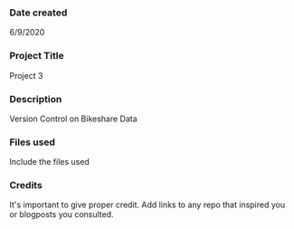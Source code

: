 ### Date created
6/9/2020

### Project Title
Project 3 

### Description
Version Control on Bikeshare Data

### Files used
Include the files used

### Credits
It's important to give proper credit. Add links to any repo that inspired you or blogposts you consulted.

